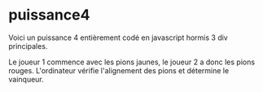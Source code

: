 # puissance4

Voici un puissance 4 entièrement codé en javascript hormis 3 div principales.

Le joueur 1 commence avec les pions jaunes, le joueur 2 a donc les pions rouges.
L'ordinateur vérifie l'alignement des pions et détermine le vainqueur.

